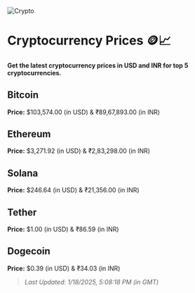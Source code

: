
![Crypto](https://www.techguide.com.au/wp-content/uploads/2020/11/crypto3.jpeg)

# Cryptocurrency Prices 🪙📈

#### Get the latest cryptocurrency prices in USD and INR for top 5 cryptocurrencies.

## Bitcoin

**Price:** $103,574.00 (in USD) & ₹89,67,893.00 (in INR)

## Ethereum

**Price:** $3,271.92 (in USD) & ₹2,83,298.00 (in INR)

## Solana

**Price:** $246.64 (in USD) & ₹21,356.00 (in INR)

## Tether

**Price:** $1.00 (in USD) & ₹86.59 (in INR)

## Dogecoin

**Price:** $0.39 (in USD) & ₹34.03 (in INR)

> _Last Updated: 1/18/2025, 5:08:18 PM (in GMT)_
